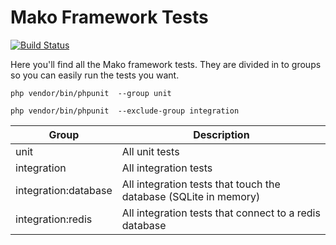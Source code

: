 # Mako Framework Tests

[![Build Status](https://github.com/mako-framework/framework/workflows/Tests/badge.svg)](https://github.com/mako-framework/framework/actions?query=workflow%3ATests)

Here you'll find all the Mako framework tests. They are divided in to groups so you can easily run the tests you want.

	php vendor/bin/phpunit  --group unit

	php vendor/bin/phpunit  --exclude-group integration

| Group                | Description                                                           |
|----------------------|-----------------------------------------------------------------------|
| unit                 | All unit tests                                                        |
| integration          | All integration tests                                                 |
| integration:database | All integration tests that touch the database (SQLite in memory)      |
| integration:redis    | All integration tests that connect to a redis database                |
